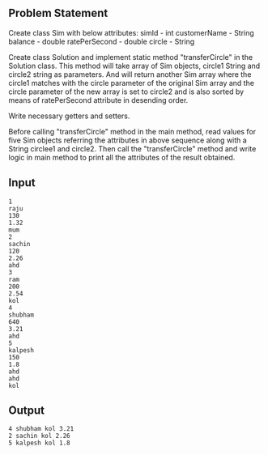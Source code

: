 ## Problem Statement

Create class Sim with below attributes:
simId - int
customerName - String
balance - double
ratePerSecond - double
circle - String

Create class Solution and implement static method "transferCircle" in the Solution class.
This method will take array of Sim objects, circle1 String and circle2 string as parameters.
And will return another Sim array where the circle1 matches with the circle parameter of the original Sim array and the circle parameter of the new array is set to circle2 and is also sorted by means of ratePerSecond attribute in desending order.

Write necessary getters and setters.

Before calling "transferCircle" method in the main method, read values for five Sim objects referring the attributes in above sequence along with a String circlee1 and circle2.
Then call the "transferCircle" method and write logic in main method to print all the attributes of the result obtained.

## Input

    1
    raju
    130
    1.32
    mum
    2
    sachin
    120
    2.26
    ahd
    3
    ram
    200
    2.54
    kol
    4
    shubham
    640
    3.21
    ahd
    5
    kalpesh
    150
    1.8
    ahd
    ahd
    kol

## Output

    4 shubham kol 3.21
    2 sachin kol 2.26
    5 kalpesh kol 1.8
